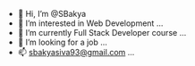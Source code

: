 - 👋 Hi, I’m @SBakya
- 👀 I’m interested in Web Development ...
- 🌱 I’m currently Full Stack Developer course ...
- 💞️ I’m looking for a job  ...
- 📫 sbakyasiva93@gmail.com ...

<!---
SBakya/SBakya is a ✨ special ✨ repository because its `README.md` (this file) appears on your GitHub profile.
You can click the Preview link to take a look at your changes.
--->
